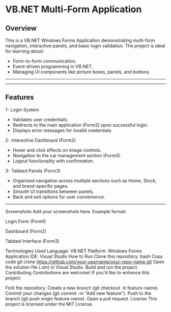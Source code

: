 # VB.NET Multi-Form Application

## Overview
This is a VB.NET Windows Forms Application demonstrating multi-form navigation, interactive panels, and basic login validation. The project is ideal for learning about:
- Form-to-form communication.
- Event-driven programming in VB.NET.
- Managing UI components like picture boxes, panels, and buttons.
---
---
## Features
1- Login System
 - Validates user credentials.
 - Redirects to the main application (Form2) upon successful login.
 - Displays error messages for invalid credentials.

2- Interactive Dashboard (Form2)
 - Hover and click effects on image controls.
 - Navigation to the car management section (Form3).
 - Logout functionality with confirmation.

3- Tabbed Panels (Form3)
 - Organized navigation across multiple sections such as Home, Stock, and brand-specific pages.
 - Smooth UI transitions between panels.
 - Back and exit options for user convenience.
---
Screenshots
Add your screenshots here. Example format:

Login Form (Form1)

Dashboard (Form2)

Tabbed Interface (Form3)

Technologies Used
Language: VB.NET
Platform: Windows Forms Application
IDE: Visual Studio
How to Run
Clone this repository:
bash
Copy code
git clone https://github.com/your-username/your-repo-name.git
Open the solution file (.sln) in Visual Studio.
Build and run the project.
Contributing
Contributions are welcome! If you'd like to enhance this project:

Fork the repository.
Create a new branch (git checkout -b feature-name).
Commit your changes (git commit -m "Add new feature").
Push to the branch (git push origin feature-name).
Open a pull request.
License
This project is licensed under the MIT License.

